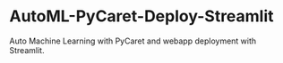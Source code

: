 # AutoML-PyCaret-Deploy-Streamlit
Auto Machine Learning with PyCaret and webapp deployment with Streamlit.
